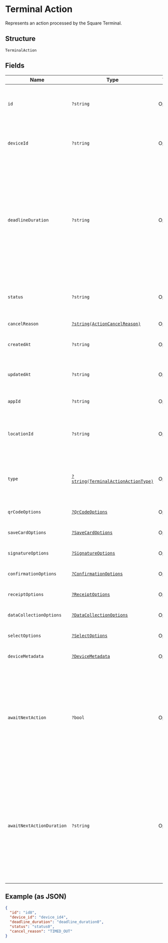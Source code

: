 
# Terminal Action

Represents an action processed by the Square Terminal.

## Structure

`TerminalAction`

## Fields

| Name | Type | Tags | Description | Getter | Setter |
|  --- | --- | --- | --- | --- | --- |
| `id` | `?string` | Optional | A unique ID for this `TerminalAction`.<br>**Constraints**: *Minimum Length*: `10`, *Maximum Length*: `255` | getId(): ?string | setId(?string id): void |
| `deviceId` | `?string` | Optional | The unique Id of the device intended for this `TerminalAction`.<br>The Id can be retrieved from /v2/devices api. | getDeviceId(): ?string | setDeviceId(?string deviceId): void |
| `deadlineDuration` | `?string` | Optional | The duration as an RFC 3339 duration, after which the action will be automatically canceled.<br>TerminalActions that are `PENDING` will be automatically `CANCELED` and have a cancellation reason<br>of `TIMED_OUT`<br><br>Default: 5 minutes from creation<br><br>Maximum: 5 minutes | getDeadlineDuration(): ?string | setDeadlineDuration(?string deadlineDuration): void |
| `status` | `?string` | Optional | The status of the `TerminalAction`.<br>Options: `PENDING`, `IN_PROGRESS`, `CANCEL_REQUESTED`, `CANCELED`, `COMPLETED` | getStatus(): ?string | setStatus(?string status): void |
| `cancelReason` | [`?string(ActionCancelReason)`](../../doc/models/action-cancel-reason.md) | Optional | - | getCancelReason(): ?string | setCancelReason(?string cancelReason): void |
| `createdAt` | `?string` | Optional | The time when the `TerminalAction` was created as an RFC 3339 timestamp. | getCreatedAt(): ?string | setCreatedAt(?string createdAt): void |
| `updatedAt` | `?string` | Optional | The time when the `TerminalAction` was last updated as an RFC 3339 timestamp. | getUpdatedAt(): ?string | setUpdatedAt(?string updatedAt): void |
| `appId` | `?string` | Optional | The ID of the application that created the action. | getAppId(): ?string | setAppId(?string appId): void |
| `locationId` | `?string` | Optional | The location id the action is attached to, if a link can be made.<br>**Constraints**: *Maximum Length*: `64` | getLocationId(): ?string | setLocationId(?string locationId): void |
| `type` | [`?string(TerminalActionActionType)`](../../doc/models/terminal-action-action-type.md) | Optional | Describes the type of this unit and indicates which field contains the unit information. This is an ‘open’ enum. | getType(): ?string | setType(?string type): void |
| `qrCodeOptions` | [`?QrCodeOptions`](../../doc/models/qr-code-options.md) | Optional | Fields to describe the action that displays QR-Codes. | getQrCodeOptions(): ?QrCodeOptions | setQrCodeOptions(?QrCodeOptions qrCodeOptions): void |
| `saveCardOptions` | [`?SaveCardOptions`](../../doc/models/save-card-options.md) | Optional | Describes save-card action fields. | getSaveCardOptions(): ?SaveCardOptions | setSaveCardOptions(?SaveCardOptions saveCardOptions): void |
| `signatureOptions` | [`?SignatureOptions`](../../doc/models/signature-options.md) | Optional | - | getSignatureOptions(): ?SignatureOptions | setSignatureOptions(?SignatureOptions signatureOptions): void |
| `confirmationOptions` | [`?ConfirmationOptions`](../../doc/models/confirmation-options.md) | Optional | - | getConfirmationOptions(): ?ConfirmationOptions | setConfirmationOptions(?ConfirmationOptions confirmationOptions): void |
| `receiptOptions` | [`?ReceiptOptions`](../../doc/models/receipt-options.md) | Optional | Describes receipt action fields. | getReceiptOptions(): ?ReceiptOptions | setReceiptOptions(?ReceiptOptions receiptOptions): void |
| `dataCollectionOptions` | [`?DataCollectionOptions`](../../doc/models/data-collection-options.md) | Optional | - | getDataCollectionOptions(): ?DataCollectionOptions | setDataCollectionOptions(?DataCollectionOptions dataCollectionOptions): void |
| `selectOptions` | [`?SelectOptions`](../../doc/models/select-options.md) | Optional | - | getSelectOptions(): ?SelectOptions | setSelectOptions(?SelectOptions selectOptions): void |
| `deviceMetadata` | [`?DeviceMetadata`](../../doc/models/device-metadata.md) | Optional | - | getDeviceMetadata(): ?DeviceMetadata | setDeviceMetadata(?DeviceMetadata deviceMetadata): void |
| `awaitNextAction` | `?bool` | Optional | Indicates the action will be linked to another action and requires a waiting dialog to be<br>displayed instead of returning to the idle screen on completion of the action.<br><br>Only supported on SIGNATURE, CONFIRMATION, DATA_COLLECTION, and SELECT types. | getAwaitNextAction(): ?bool | setAwaitNextAction(?bool awaitNextAction): void |
| `awaitNextActionDuration` | `?string` | Optional | The timeout duration of the waiting dialog as an RFC 3339 duration, after which the<br>waiting dialog will no longer be displayed and the Terminal will return to the idle screen.<br><br>Default: 5 minutes from when the waiting dialog is displayed<br><br>Maximum: 5 minutes | getAwaitNextActionDuration(): ?string | setAwaitNextActionDuration(?string awaitNextActionDuration): void |

## Example (as JSON)

```json
{
  "id": "id8",
  "device_id": "device_id4",
  "deadline_duration": "deadline_duration0",
  "status": "status0",
  "cancel_reason": "TIMED_OUT"
}
```

